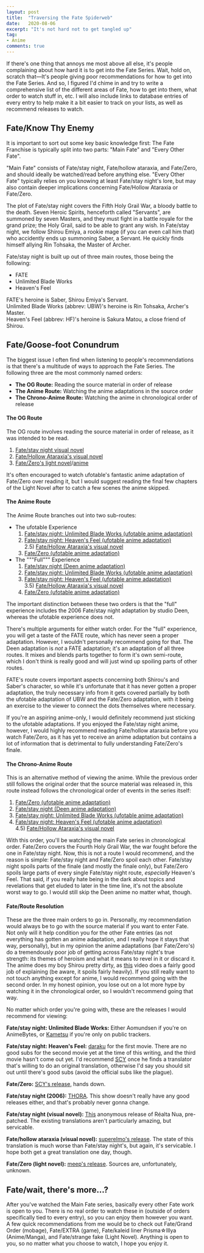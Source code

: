 ```yaml
---
layout: post
title:  "Traversing the Fate Spiderweb"
date:   2020-08-06
excerpt: "It's not hard not to get tangled up"
tag:
- Anime
comments: true
---
```


If there's one thing that annoys me most above all else, it's people complaining about how hard it is to get into the Fate Series. Wait, hold on, scratch that—It's people giving poor recommendations for how to get into the Fate Series. And so, I figured I'd chime in and try to write a comprehensive list of the different areas of Fate, how to get into them, what order to watch stuff in, etc. I will also include links to database entries of every entry to help make it a bit easier to track on your lists, as well as recommend releases to watch.

## Fate/Know Thy Enemy

It is important to sort out some key basic knowledge first: The Fate Franchise is typically split into two parts: "Main Fate" and "Every Other Fate".

"Main Fate" consists of Fate/stay night, Fate/hollow ataraxia, and Fate/Zero, and should ideally be watched/read before anything else. "Every Other Fate" typically relies on you knowing at least Fate/stay night's lore, but may also contain deeper implications concerning Fate/Hollow Ataraxia or Fate/Zero.

The plot of Fate/stay night covers the Fifth Holy Grail War, a bloody battle to the death. Seven Heroic Spirits, henceforth called "Servants", are summoned by seven Masters, and they must fight in a battle royale for the grand prize; the Holy Grail, said to be able to grant any wish. In Fate/stay night, we follow Shirou Emiya, a rookie mage (if you can even call him that) who accidently ends up summoning Saber, a Servant. He quickly finds himself allying Rin Tohsaka, the Master of Archer.

Fate/stay night is built up out of three main routes, those being the following:

* FATE
* Unlimited Blade Works
* Heaven's Feel

FATE's heroine is Saber, Shirou Emiya's Servant.<br>
Unlimited Blade Works (abbrev: UBW)'s heroine is Rin Tohsaka, Archer's Master.<br>
Heaven's Feel (abbrev: HF)'s heroine is Sakura Matou, a close friend of Shirou.

## Fate/Goose-foot Conundrum

The biggest issue I often find when listening to people's recommendations is that there's a multitude of ways to approach the Fate Series. The following three are the most commonly named orders:

* **The OG Route:** Reading the source material in order of release
* **The Anime Route:** Watching the anime adaptations in the source order
* **The Chrono-Anime Route:** Watching the anime in chronological order of release

#### The OG Route

The OG route involves reading the source material in order of release, as it was intended to be read.

1) [Fate/stay night visual novel][fsn_vn]
2) [Fate/Hollow Ataraxia's visual novel][fha_vn]
3) [Fate/Zero's light novel][fz_ln]/[anime][fz_anime]

It's often encouraged to watch ufotable's fantastic anime adaptation of Fate/Zero over reading it, but I would suggest reading the final few chapters of the Light Novel after to catch a few scenes the anime skipped.

#### The Anime Route

The Anime Route branches out into two sub-routes:

* The ufotable Experience
    1) [Fate/stay night: Unlimited Blade Works (ufotable anime adaptation)][fsn_anime_ubw]
    2) [Fate/stay night: Heaven's Feel (ufotable anime adaptation)][fsn_anime_hf]<br>
    2.5) [Fate/Hollow Ataraxia's visual novel][fha_vn]
    3) [Fate/Zero (ufotable anime adaptation)][fz_anime]
* The """Full""" Experience
    1) [Fate/stay night (Deen anime adaptation)][fsn_anime_06]
    2) [Fate/stay night: Unlimited Blade Works (ufotable anime adaptation)][fsn_anime_ubw]
    3) [Fate/stay night: Heaven's Feel (ufotable anime adaptation)][fsn_anime_hf]<br>
    3.5) [Fate/Hollow Ataraxia's visual novel][fha_vn]
    4) [Fate/Zero (ufotable anime adaptation)][fz_anime]

The important distinction between these two orders is that the "full" experience includes the 2006 Fate/stay night adaptation by studio Deen, whereas the ufotable experience does not.

There's multiple arguments for either watch order. For the "full" experience, you will get a taste of the FATE route, which has never seen a proper adaptation. However, I wouldn't personally recommend going for that. The Deen adaptation is *not* a FATE adaptation; it's an adaptation of all three routes. It mixes and blends parts together to form it's own semi-route, which I don't think is really good and will just wind up spoiling parts of other routes.

FATE's route covers important aspects concerning both Shirou's and Saber's character, so while it's unfortunate that it has never gotten a proper adaptation, the truly necessary info from it gets covered partially by both the ufotable adaptation of UBW and the Fate/Zero adaptation, with it being an exercise to the viewer to connect the dots themselves where necessary.

If you're an aspiring anime-only, I would definitely recommend just sticking to the ufotable adaptations. If you enjoyed the Fate/stay night anime, however, I would highly recommend reading Fate/hollow ataraxia before you watch Fate/Zero, as it has yet to receive an anime adaptation but contains a lot of information that is detrimental to fully understanding Fate/Zero's finale.

#### The Chrono-Anime Route

This is an alternative method of viewing the anime. While the previous order still follows the original order that the source material was released in, this route instead follows the chronological order of events in the series itself:

1) [Fate/Zero (ufotable anime adaptation)][fz_anime]
2) [Fate/stay night (Deen anime adaptation)][fsn_anime_06]
3) [Fate/stay night: Unlimited Blade Works (ufotable anime adaptation)][fsn_anime_ubw]
4) [Fate/stay night: Heaven's Feel (ufotable anime adaptation)][fsn_anime_hf]<br>
4.5) [Fate/Hollow Ataraxia's visual novel][fha_vn]

With this order, you'll be watching the main Fate series in chronological order. Fate/Zero covers the Fourth Holy Grail War, the war fought before the one in Fate/stay night. Now, this is not a route I would recommend, and the reason is simple: Fate/stay night and Fate/Zero spoil each other. Fate/stay night spoils parts of the finale (and mostly the finale only), but Fate/Zero spoils large parts of every single Fate/stay night route, *especially* Heaven's Feel. That said, if you really hate being in the dark about topics and revelations that get eluded to later in the time line, it's not the absolute worst way to go. I would still skip the Deen anime no matter what, though.

#### Fate/Route Resolution

These are the three main orders to go in. Personally, my recommendation would always be to go with the source material if you want to enter Fate. Not only will it help condition you for the other Fate entries (as not everything has gotten an anime adaptation, and I really hope it stays that way, personally), but in my opinion the anime adaptations (bar Fate/Zero's) do a tremendously poor job of getting across Fate/stay night's true strength: its themes of heroism and what it means to revel in it or discard it. The anime does my boy Shirou pretty dirty, as [this][shirou_yt] video does a fairly good job of explaining (be aware, it spoils fairly heavily). If you still really want to not touch anything except for anime, I would recommend going with the second order. In my honest opinion, you lose out on a lot more hype by watching it in the chronological order, so I wouldn't recommend going that way.

No matter which order you're going with, these are the releases I would recommend for viewing:

**Fate/stay night: Unlimited Blade Works:**
Either Aomundsen if you're on AnimeBytes, or [Kametsu][nyaa_fsn_ubw] if you're only on public trackers.

**Fate/stay night: Heaven's Feel:**
[daraku][nyaa_fsn_hf_daraku] for the first movie. There are no good subs for the second movie yet at the time of this writing, and the third movie hasn't come out yet. I'd recommend [SCY][nyaa_fsn_hf_scy] once he finds a translator that's willing to do an original translation, otherwise I'd say you should sit out until there's good subs (avoid the official subs like the plague).

**Fate/Zero:**
[SCY's release][nyaa_fz], hands down.

**Fate/stay night (2006):**
[THORA][nyaa_fsn_06]. This show doesn't really have any good releases either, and that's probably never gonna change.

**Fate/stay night (visual novel):**
[This][nyaa_fsn_vn] anonymous release of Réalta Nua, pre-patched. The existing translations aren't particularly amazing, but servicable.

**Fate/hollow ataraxia (visual novel):**
[supereImo's release][nyaa_fha_vn]. The state of this translation is much worse than Fate/stay night's, but again, it's servicable. I hope both get a great translation one day, though.

**Fate/Zero (light novel):**
[meep's release][nyaa_fz_ln]. Sources are, unfortunately, unknown.

## Fate/wait, there's more...?

After you've watched the Main Fate series, basically every other Fate work is open to you. There is no real order to watch these in (outside of orders specifically tied to every entry), so you can enjoy them however you want. A few quick recommendations from me would be to check out Fate/Grand Order (mobage), Fate/EXTRA (game), Fate/kaleid liner Prisma☆Illya (Anime/Manga), and Fate/strange fake (Light Novel). Anything is open to you, so no matter what you choose to watch, I hope you enjoy it.

[//]: # (Main Fate links)
[fha_vn]: https://vndb.org/v50
[fsn_anime_06]: https://anidb.net/anime/3348
[fsn_anime_hf]: https://anidb.net/anime/10755
[fsn_anime_ubw]: https://anidb.net/anime/9977
[fsn_vn]: https://vndb.org/v11
[fz_anime]: https://anidb.net/anime/8160
[fz_ln]: https://myanimelist.net/manga/3649/Fate_Zero
[shirou_yt]: https://www.youtube.com/watch?v=V7ROtwZNf-4

[//]: * (Nyaa links)
[nyaa_fha_vn]: https://sukebei.nyaa.si/view/2575055
[nyaa_fsn_06]: https://nyaa.si/view/69121
[nyaa_fsn_hf_daraku]: https://nyaa.si/view/1107672
[nyaa_fsn_hf_scy]: https://nyaa.si/user/Scyrous?f=0&c=0_0&q=Fate+Heaven%27s+Feel
[nyaa_fsn_ubw]: https://nyaa.si/view/840355
[nyaa_fsn_vn]: https://sukebei.nyaa.si/view/2725572
[nyaa_fz]: https://nyaa.si/view/1122132
[nyaa_fz_ln]: https://nyaa.si/view/924023
